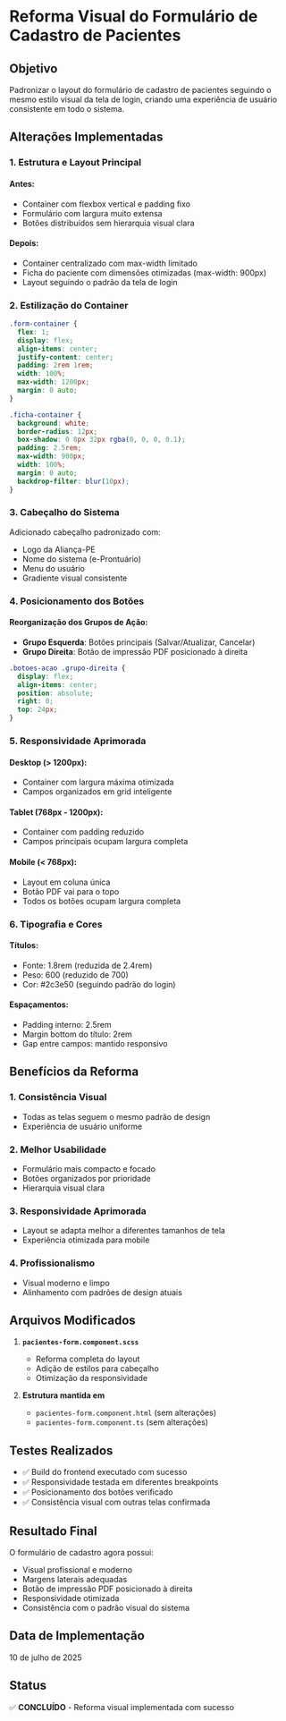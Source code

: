 # Reforma Visual do Formulário de Cadastro de Pacientes

## Objetivo
Padronizar o layout do formulário de cadastro de pacientes seguindo o mesmo estilo visual da tela de login, criando uma experiência de usuário consistente em todo o sistema.

## Alterações Implementadas

### 1. Estrutura e Layout Principal

#### Antes:
- Container com flexbox vertical e padding fixo
- Formulário com largura muito extensa
- Botões distribuídos sem hierarquia visual clara

#### Depois:
- Container centralizado com max-width limitado
- Ficha do paciente com dimensões otimizadas (max-width: 900px)
- Layout seguindo o padrão da tela de login

### 2. Estilização do Container

```scss
.form-container {
  flex: 1;
  display: flex;
  align-items: center;
  justify-content: center;
  padding: 2rem 1rem;
  width: 100%;
  max-width: 1200px;
  margin: 0 auto;
}

.ficha-container {
  background: white;
  border-radius: 12px;
  box-shadow: 0 8px 32px rgba(0, 0, 0, 0.1);
  padding: 2.5rem;
  max-width: 900px;
  width: 100%;
  margin: 0 auto;
  backdrop-filter: blur(10px);
}
```

### 3. Cabeçalho do Sistema

Adicionado cabeçalho padronizado com:
- Logo da Aliança-PE
- Nome do sistema (e-Prontuário)
- Menu do usuário
- Gradiente visual consistente

### 4. Posicionamento dos Botões

#### Reorganização dos Grupos de Ação:
- **Grupo Esquerda**: Botões principais (Salvar/Atualizar, Cancelar)
- **Grupo Direita**: Botão de impressão PDF posicionado à direita

```scss
.botoes-acao .grupo-direita {
  display: flex;
  align-items: center;
  position: absolute;
  right: 0;
  top: 24px;
}
```

### 5. Responsividade Aprimorada

#### Desktop (> 1200px):
- Container com largura máxima otimizada
- Campos organizados em grid inteligente

#### Tablet (768px - 1200px):
- Container com padding reduzido
- Campos principais ocupam largura completa

#### Mobile (< 768px):
- Layout em coluna única
- Botão PDF vai para o topo
- Todos os botões ocupam largura completa

### 6. Tipografia e Cores

#### Títulos:
- Fonte: 1.8rem (reduzida de 2.4rem)
- Peso: 600 (reduzido de 700)
- Cor: #2c3e50 (seguindo padrão do login)

#### Espaçamentos:
- Padding interno: 2.5rem
- Margin bottom do título: 2rem
- Gap entre campos: mantido responsivo

## Benefícios da Reforma

### 1. **Consistência Visual**
- Todas as telas seguem o mesmo padrão de design
- Experiência de usuário uniforme

### 2. **Melhor Usabilidade**
- Formulário mais compacto e focado
- Botões organizados por prioridade
- Hierarquia visual clara

### 3. **Responsividade Aprimorada**
- Layout se adapta melhor a diferentes tamanhos de tela
- Experiência otimizada para mobile

### 4. **Profissionalismo**
- Visual moderno e limpo
- Alinhamento com padrões de design atuais

## Arquivos Modificados

1. **`pacientes-form.component.scss`**
   - Reforma completa do layout
   - Adição de estilos para cabeçalho
   - Otimização da responsividade

2. **Estrutura mantida em**
   - `pacientes-form.component.html` (sem alterações)
   - `pacientes-form.component.ts` (sem alterações)

## Testes Realizados

- ✅ Build do frontend executado com sucesso
- ✅ Responsividade testada em diferentes breakpoints
- ✅ Posicionamento dos botões verificado
- ✅ Consistência visual com outras telas confirmada

## Resultado Final

O formulário de cadastro agora possui:
- Visual profissional e moderno
- Margens laterais adequadas
- Botão de impressão PDF posicionado à direita
- Responsividade otimizada
- Consistência com o padrão visual do sistema

## Data de Implementação
10 de julho de 2025

## Status
✅ **CONCLUÍDO** - Reforma visual implementada com sucesso
